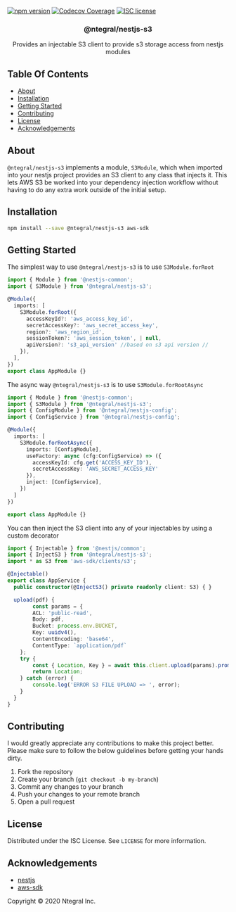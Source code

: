 [![npm version](http://img.shields.io/npm/v/@ntegral/nestjs-s3.svg?style=flat)](https://npmjs.org/package/@ntegral/nestjs-s3 "View this project on npm")
[![Codecov Coverage](https://img.shields.io/codecov/c/github/ntegral/nestjs-s3/master.svg?style=flat-square)](https://codecov.io/gh/ntegral/nestjs-s3)
[![ISC license](http://img.shields.io/badge/license-ISC-brightgreen.svg)](http://opensource.org/licenses/ISC)

<p align="center">
  <h3 align="center">
    @ntegral/nestjs-s3
  </h3>

  <p align="center">
    Provides an injectable S3 client to provide s3 storage access from nestjs modules
  </p>
</p>

## Table Of Contents

- [About](#about)
- [Installation](#installation)
- [Getting Started](#getting-started)
- [Contributing](#contributing)
- [License](#license)
- [Acknowledgements](#acknowledgements)

## About

`@ntegral/nestjs-s3` implements a module, `S3Module`, which when imported into
your nestjs project provides an S3 client to any class that injects it. This
lets AWS S3 be worked into your dependency injection workflow without having to
do any extra work outside of the initial setup.

## Installation

```bash
npm install --save @ntegral/nestjs-s3 aws-sdk
```

## Getting Started

The simplest way to use `@ntegral/nestjs-s3` is to use `S3Module.forRoot`

```typescript
import { Module } from '@nestjs-common';
import { S3Module } from '@ntegral/nestjs-s3';

@Module({
  imports: [
    S3Module.forRoot({
      accessKeyId?: 'aws_access_key_id',
      secretAccessKey?: 'aws_secret_access_key',
      region?: 'aws_region_id',
      sessionToken?: 'aws_session_token', | null, 
      apiVersion?: 's3_api_version' //based on s3 api version //
    }),
  ],
})
export class AppModule {}
```

The async way `@ntegral/nestjs-s3` is to use `S3Module.forRootAsync`

```typescript
import { Module } from '@nestjs-common';
import { S3Module } from '@ntegral/nestjs-s3';
import { ConfigModule } from '@ntegral/nestjs-config';
import { ConfigService } from '@ntegral/nestjs-config';

@Module({
  imports: [
    S3Module.forRootAsync({
      imports: [ConfigModule],
      useFactory: async (cfg:ConfigService) => ({
        accessKeyId: cfg.get('ACCESS_KEY_ID'),
        secretAccessKey: 'AWS_SECRET_ACCESS_KEY'
      }),
      inject: [ConfigService],
    })
  ]
})

export class AppModule {}
```

You can then inject the S3 client into any of your injectables by using a
custom decorator

```typescript
import { Injectable } from '@nestjs/common';
import { InjectS3 } from '@ntegral/nestjs-s3';
import * as S3 from 'aws-sdk/clients/s3';

@Injectable()
export class AppService {
  public constructor(@InjectS3() private readonly client: S3) { }

  upload(pdf) {
        const params = {
        ACL: 'public-read',
        Body: pdf,
        Bucket: process.env.BUCKET,
        Key: uuidv4(),
        ContentEncoding: 'base64',
        ContentType: `application/pdf`
    };
    try {
        const { Location, Key } = await this.client.upload(params).promise();
        return Location;
    } catch (error) {
        console.log('ERROR S3 FILE UPLOAD => ', error);
    }
  }
}
```

## Contributing

I would greatly appreciate any contributions to make this project better. Please
make sure to follow the below guidelines before getting your hands dirty.

1. Fork the repository
2. Create your branch (`git checkout -b my-branch`)
3. Commit any changes to your branch
4. Push your changes to your remote branch
5. Open a pull request

## License

Distributed under the ISC License. See `LICENSE` for more information.

## Acknowledgements

- [nestjs](https://nestjs.com)
- [aws-sdk](https://github.com/aws/aws-sdk-js)

Copyright &copy; 2020 Ntegral Inc.
